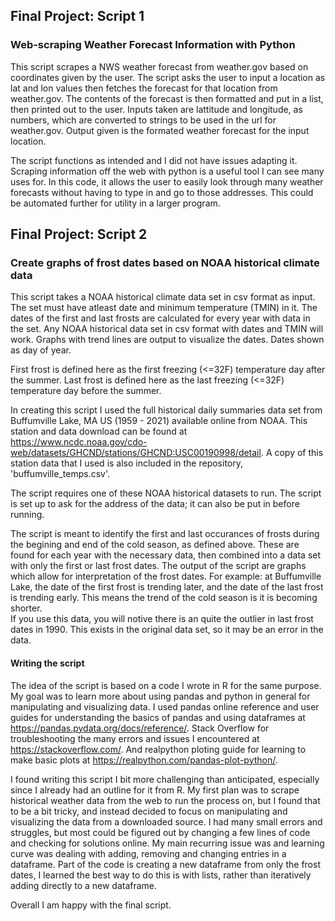 ## Final Project: Script 1
### Web-scraping Weather Forecast Information with Python
This script scrapes a NWS weather forecast from weather.gov based on coordinates given by the user. 
The script asks the user to input a location as lat and lon values then fetches the forecast for that location from weather.gov.
The contents of the forecast is then formatted and put in a list, then printed out to the user.
Inputs taken are lattitude and longitude, as numbers, which are converted to strings to be used in the url for weather.gov.
Output given is the formated weather forecast for the input location.
  
The script functions as intended and I did not have issues adapting it.
Scraping information off the web with python is a useful tool I can see many uses for. In this code, it allows the user to easily look through many 
weather forecasts without having to type in and go to those addresses. This could be automated further for utility in a larger program.
  
## Final Project: Script 2
### Create graphs of frost dates based on NOAA historical climate data
This script takes a NOAA historical climate data set in csv format as input. The set must have atleast date and minimum temperature (TMIN) in it.
The dates of the first and last frosts are calculated for every year with data in the set.
Any NOAA historical data set in csv format with dates and TMIN will work.
Graphs with trend lines are output to visualize the dates. Dates shown as day of year.
  
First frost is defined here as the first freezing (<=32F) temperature day after the summer.
Last frost is defined here as the last freezing (<=32F) temperature day before the summer.
  
In creating this script I used the full historical daily summaries data set from Buffumville Lake, MA US (1959 - 2021) available online from NOAA. 
This station and data download can be found at https://www.ncdc.noaa.gov/cdo-web/datasets/GHCND/stations/GHCND:USC00190998/detail.
A copy of this station data that I used is also included in the repository, 'buffumville_temps.csv'.
  
The script requires one of these NOAA historical datasets to run. The script is set up to ask for the address of the data; it can also be put in before running. 
  
The script is meant to identify the first and last occurances of frosts during the begining and end of the cold season, as defined above.
These are found for each year with the necessary data, then combined into a data set with only the first or last frost dates.
The output of the script are graphs which allow for interpretation of the frost dates.
For example: at Buffumville Lake, the date of the first frost is trending later, and the date of the last frost is trending early. This means the trend of the cold season is it is becoming shorter.   
If you use this data, you will notive there is an quite the outlier in last frost dates in 1990. This exists in the original data set, so it may be an error in the data. 
  
#### Writing the script
The idea of the script is based on a code I wrote in R for the same purpose. My goal was to learn more about using pandas and python in general for manipulating and visualizing data. 
I used pandas online reference and user guides for understanding the basics of pandas and using dataframes at https://pandas.pydata.org/docs/reference/. Stack Overflow for troubleshooting the many errors and issues I encountered at https://stackoverflow.com/. And realpython ploting guide for learning to make basic plots at https://realpython.com/pandas-plot-python/. 
  
I found writing this script I bit more challenging than anticipated, especially since I already had an outline for it from R. 
My first plan was to scrape historical weather data from the web to run the process on, but I found that to be a bit tricky, and instead decided to focus on manipulating and visualizing the data from a downloaded source.
I had many small errors and struggles, but most could be figured out by changing a few lines of code and checking for solutions online. 
My main recurring issue was and learning curve was dealing with adding, removing and changing entries in a dataframe. Part of the code is creating a new dataframe from only the frost dates, I learned the best way to do this is with lists, rather than iteratively adding directly to a new dataframe. 
  
Overall I am happy with the final script.


